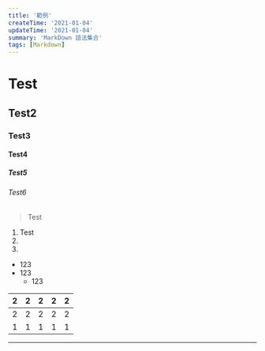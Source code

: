```yaml
---
title: '範例'
createTime: '2021-01-04'
updateTime: '2021-01-04'
summary: 'MarkDown 語法集合'
tags: [Markdown]
---
```



# Test

## Test2

### Test3

#### Test4

##### Test5

###### Test6

> Test

1. Test
2. 
3.

* 123
* 123
  * 123

|  2 |  2 |  2 | 2  |  2 |
|---|---|---|---|---|
|  2 |  2 |  2 |  2 |  2 |
|  1 |  1 |   1|  1 |   1|


---------------------------------------
